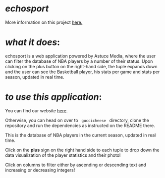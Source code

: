 
# _echosport_
More information on this project [here.](https://devpost.com/software/echosport)
# *what it does*:
echosport is a web application powered by Astuce Media, where the user can filter the database of NBA players by a number of their status. Upon clicking on the plus button on the right-hand side, the tuple expands down and the user can see the Basketball player, his stats per game and stats per season, updated in real time.

# *to use this application*:
You can find our website [here](echo-sport.firebaseapp.com/).  

Otherwise, you can head on over to <code> guccicheese </code> directory, clone the repository and run the dependencies as instructed on the README there.

This is the database of NBA players in the current season, updated in real time. 

Click on the **plus** sign on the right hand side to each tuple to drop down the data visualization of the player statistics and their photo! 

Click on columns to filter either by ascending or descending text and increasing or decreasing integers! 


